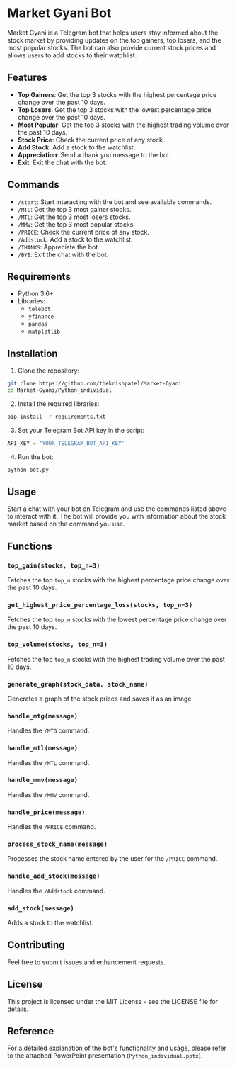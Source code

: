 # Market Gyani Bot

Market Gyani is a Telegram bot that helps users stay informed about the stock market by providing updates on the top gainers, top losers, and the most popular stocks. The bot can also provide current stock prices and allows users to add stocks to their watchlist.

## Features

- **Top Gainers**: Get the top 3 stocks with the highest percentage price change over the past 10 days.
- **Top Losers**: Get the top 3 stocks with the lowest percentage price change over the past 10 days.
- **Most Popular**: Get the top 3 stocks with the highest trading volume over the past 10 days.
- **Stock Price**: Check the current price of any stock.
- **Add Stock**: Add a stock to the watchlist.
- **Appreciation**: Send a thank you message to the bot.
- **Exit**: Exit the chat with the bot.

## Commands

- `/start`: Start interacting with the bot and see available commands.
- `/MTG`: Get the top 3 most gainer stocks.
- `/MTL`: Get the top 3 most losers stocks.
- `/MMV`: Get the top 3 most popular stocks.
- `/PRICE`: Check the current price of any stock.
- `/Addstock`: Add a stock to the watchlist.
- `/THANKS`: Appreciate the bot.
- `/BYE`: Exit the chat with the bot.

## Requirements

- Python 3.6+
- Libraries:
  - `telebot`
  - `yfinance`
  - `pandas`
  - `matplotlib`

## Installation

1. Clone the repository:

```sh
git clone https://github.com/thekrishpatel/Market-Gyani
cd Market-Gyani/Python_individual
```

2. Install the required libraries:

```sh
pip install -r requirements.txt
```

3. Set your Telegram Bot API key in the script:

```python
API_KEY = 'YOUR_TELEGRAM_BOT_API_KEY'
```

4. Run the bot:

```sh
python bot.py
```

## Usage

Start a chat with your bot on Telegram and use the commands listed above to interact with it. The bot will provide you with information about the stock market based on the command you use.

## Functions

### `top_gain(stocks, top_n=3)`

Fetches the top `top_n` stocks with the highest percentage price change over the past 10 days.

### `get_highest_price_percentage_loss(stocks, top_n=3)`

Fetches the top `top_n` stocks with the lowest percentage price change over the past 10 days.

### `top_volume(stocks, top_n=3)`

Fetches the top `top_n` stocks with the highest trading volume over the past 10 days.

### `generate_graph(stock_data, stock_name)`

Generates a graph of the stock prices and saves it as an image.

### `handle_mtg(message)`

Handles the `/MTG` command.

### `handle_mtl(message)`

Handles the `/MTL` command.

### `handle_mmv(message)`

Handles the `/MMV` command.

### `handle_price(message)`

Handles the `/PRICE` command.

### `process_stock_name(message)`

Processes the stock name entered by the user for the `/PRICE` command.

### `handle_add_stock(message)`

Handles the `/Addstock` command.

### `add_stock(message)`

Adds a stock to the watchlist.

## Contributing

Feel free to submit issues and enhancement requests.

## License

This project is licensed under the MIT License - see the LICENSE file for details.

## Reference

For a detailed explanation of the bot's functionality and usage, please refer to the attached PowerPoint presentation (`Python_individual.pptx`).
